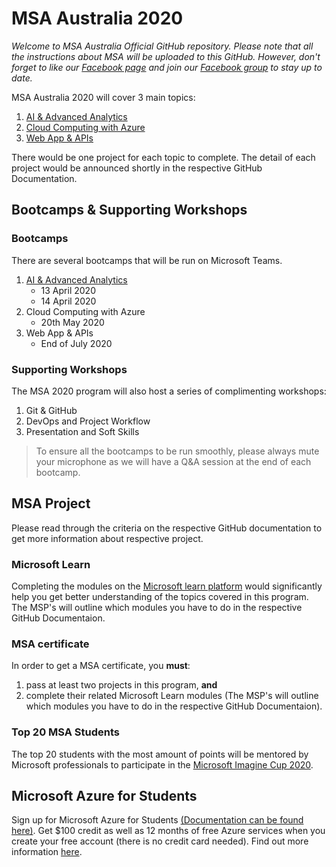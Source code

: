 # MSA Australia 2020
*Welcome to MSA Australia Official GitHub repository. Please note that all the instructions about MSA will be uploaded to this GitHub. However, don't forget to like our [Facebook page](https://www.facebook.com/msaaussie/) and join our [Facebook group](https://www.facebook.com/groups/235821840767124/) to stay up to date.*

MSA Australia 2020 will cover 3 main topics: 
1) [AI & Advanced Analytics](https://github.com/AUMSA/2020-MSA-content/tree/master/AI%20%26%20Advanced%20Analytics)
2) [Cloud Computing with Azure](https://github.com/AUMSA/2020-MSA-content/tree/master/Cloud%20Computing%20with%20Azure)
3) [Web App & APIs](https://github.com/AUMSA/2020-MSA-content/tree/master/Web%20App%20%26%20APIs)
  
There would be one project for each topic to complete. The detail of each project would be announced shortly in the respective GitHub Documentation.

## Bootcamps & Supporting Workshops
### Bootcamps
There are several bootcamps that will be run on Microsoft Teams. 
1) [AI & Advanced Analytics](https://www.facebook.com/events/220234762372121/)
   - 13 April 2020
   - 14 April 2020
2) Cloud Computing with Azure 
   - 20th May 2020
3) Web App & APIs
   - End of July 2020

### Supporting Workshops
The MSA 2020 program will also host a series of complimenting workshops:
1) Git & GitHub
2) DevOps and Project Workflow
3) Presentation and Soft Skills

> To ensure all the bootcamps to be run smoothly, please always mute your microphone as we will have a Q&A session at the end of each bootcamp.


## MSA Project
Please read through the criteria on the respective GitHub documentation to get more information about respective project.

###  Microsoft Learn
Completing the modules on the [Microsoft learn platform](https://docs.microsoft.com/en-us/learn/) would significantly help you get better understanding of the topics covered in this program.
The MSP's will outline which modules you have to do in the respective GitHub Documentaion.

### MSA certificate
In order to get a MSA certificate, you **must**:
1. pass at least two projects in this program, **and**
2. complete their related Microsoft Learn modules (The MSP's will outline which modules you have to do in the respective GitHub Documentaion).

### Top 20 MSA Students
The top 20 students with the most amount of points will be mentored by Microsoft professionals to participate in the [Microsoft Imagine Cup 2020](https://imaginecup.microsoft.com/en-us).

## Microsoft Azure for Students
Sign up for Microsoft Azure for Students [(Documentation can be found here)](https://github.com/AUMSA/2020-Phase-1/tree/master/Azure%20For%20Students). Get $100 credit as well as 12 months of free Azure services when you create your free account (there is no credit card needed). Find out more information [here](https://azure.microsoft.com/en-us/free/students/).
